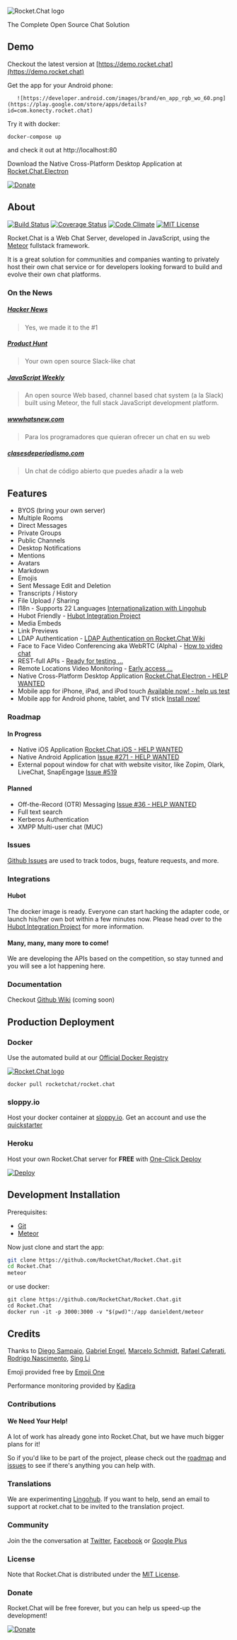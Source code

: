 ![Rocket.Chat logo](https://rocket.chat/images/logo/logo-dark.svg?v3)

The Complete Open Source Chat Solution

## Demo

Checkout the latest version at [https://demo.rocket.chat](https://demo.rocket.chat)

Get the app for your Android phone:

       ![https://developer.android.com/images/brand/en_app_rgb_wo_60.png](https://play.google.com/store/apps/details?id=com.konecty.rocket.chat)

Try it with docker:

```
docker-compose up
```

and check it out at http://localhost:80

Download the Native Cross-Platform Desktop Application at [Rocket.Chat.Electron](https://github.com/RocketChat/Rocket.Chat.Electron/releases)

[![Donate](https://www.paypalobjects.com/en_US/i/btn/btn_donateCC_LG.gif)](https://www.paypal.com/cgi-bin/webscr?cmd=_s-xclick&hosted_button_id=49QX7TYCVZK8L)

## About

[![Build Status](https://img.shields.io/travis/RocketChat/Rocket.Chat/master.svg)](https://travis-ci.org/RocketChat/Rocket.Chat)
[![Coverage Status](https://coveralls.io/repos/RocketChat/Rocket.Chat/badge.svg)](https://coveralls.io/r/RocketChat/Rocket.Chat)
[![Code Climate](https://codeclimate.com/github/RocketChat/Rocket.Chat/badges/gpa.svg)](https://codeclimate.com/github/RocketChat/Rocket.Chat)
[![MIT License](http://img.shields.io/badge/license-MIT-blue.svg?style=flat)](https://github.com/RocketChat/Rocket.Chat/raw/master/LICENSE)

Rocket.Chat is a Web Chat Server, developed in JavaScript, using the [Meteor](https://www.meteor.com/install) fullstack framework.

It is a great solution for communities and companies wanting to privately host their own chat service or for developers looking forward to build and evolve their own chat platforms.

### On the News

##### [Hacker News](https://news.ycombinator.com/item?id=9624737)
> Yes, we made it to the #1

##### [Product Hunt](http://www.producthunt.com/posts/rocket-chat)
> Your own open source Slack-like chat

##### [JavaScript Weekly](http://javascriptweekly.com/issues/234)
> An open source Web based, channel based chat system (a la Slack) built using Meteor, the full stack JavaScript development platform.

##### [wwwhatsnew.com](http://wwwhatsnew.com/2015/05/30/rocket-chat-para-los-programadores-que-quieran-ofrecer-un-chat-en-su-web/)
> Para los programadores que quieran ofrecer un chat en su web

##### [clasesdeperiodismo.com](http://www.clasesdeperiodismo.com/2015/05/30/un-chat-de-codigo-abierto-que-puedes-anadir-a-la-web/)
> Un chat de código abierto que puedes añadir a la web

## Features

- BYOS (bring your own server)
- Multiple Rooms
- Direct Messages
- Private Groups
- Public Channels
- Desktop Notifications
- Mentions
- Avatars
- Markdown
- Emojis
- Sent Message Edit and Deletion
- Transcripts / History
- File Upload / Sharing
- I18n - Supports 22 Languages [Internationalization with Lingohub](https://translate.lingohub.com/engelgabriel/rocket-dot-chat/dashboard)
- Hubot Friendly - [Hubot Integration Project](https://github.com/RocketChat/hubot-rocketchat)
- Media Embeds
- Link Previews
- LDAP Authentication - [LDAP Authentication on Rocket.Chat Wiki](https://github.com/RocketChat/Rocket.Chat/wiki/LDAP-Authentication)
- Face to Face Video Conferencing aka WebRTC (Alpha) - [How to video chat](https://github.com/RocketChat/Rocket.Chat/wiki/Using-Face-to-face-video-conference-%28aka-webrtc%29)
- REST-full APIs - [Ready for testing ...](https://github.com/RocketChat/Rocket.Chat/wiki/REST-full-APIs)
- Remote Locations Video Monitoring - [Early access ...](https://github.com/RocketChat/Rocket.Chat/wiki/Remote-Video-Monitoring)
- Native Cross-Platform Desktop Application [Rocket.Chat.Electron - HELP WANTED](https://github.com/RocketChat/Rocket.Chat.Electron/releases)
- Mobile app for iPhone, iPad, and iPod touch [Available now! - help us test](https://github.com/RocketChat/Rocket.Chat/wiki/Mobile-app-for-iPhones,-iPads,-iPod-Touch)
- Mobile app for Android phone, tablet, and TV stick [Install now!](https://play.google.com/store/apps/details?id=com.konecty.rocket.chat)

### Roadmap

#### In Progress

- Native iOS Application [Rocket.Chat.iOS - HELP WANTED](https://github.com/RocketChat/Rocket.Chat.iOS)
- Native Android Application [Issue #271 - HELP WANTED](https://github.com/RocketChat/Rocket.Chat/issues/271)
- External popout window for chat with website visitor, like Zopim, Olark, LiveChat, SnapEngage [Issue #519](https://github.com/RocketChat/Rocket.Chat/issues/519)

#### Planned

- Off-the-Record (OTR) Messaging [Issue #36 - HELP WANTED](https://github.com/RocketChat/Rocket.Chat/issues/36)
- Full text search
- Kerberos Authentication
- XMPP Multi-user chat (MUC)

### Issues

[Github Issues](https://github.com/RocketChat/Rocket.Chat/issues) are used to track todos, bugs, feature requests, and more.

### Integrations

#### Hubot

The docker image is ready.
Everyone can start hacking the adapter code, or launch his/her own bot within a few minutes now.
Please head over to the [Hubot Integration Project](https://github.com/RocketChat/hubot-rocketchat) for more information.

#### Many, many, many more to come!

We are developing the APIs based on the competition, so stay tunned and you will see a lot happening here.

### Documentation

Checkout [Github Wiki](https://github.com/RocketChat/Rocket.Chat/wiki) (coming soon)

## Production Deployment

### Docker

Use the automated build at our [Official Docker Registry](https://registry.hub.docker.com/u/rocketchat/rocket.chat/)

[![Rocket.Chat logo](https://d207aa93qlcgug.cloudfront.net/1.95.5.qa/img/nav/docker-logo-loggedout.png)](https://registry.hub.docker.com/u/rocketchat/rocket.chat/)

```
docker pull rocketchat/rocket.chat
```

### sloppy.io

Host your docker container at [sloppy.io](http://sloppy.io). Get an account and use the [quickstarter](https://github.com/sloppyio/quickstarters/tree/master/rocketchat)

### Heroku

Host your own Rocket.Chat server for **FREE** with [One-Click Deploy](https://heroku.com/deploy?template=https://github.com/RocketChat/Rocket.Chat/tree/master)

[![Deploy](https://www.herokucdn.com/deploy/button.png)](https://heroku.com/deploy?template=https://github.com/RocketChat/Rocket.Chat/tree/master)



## Development Installation

Prerequisites:

* [Git](http://git-scm.com/book/en/v2/Getting-Started-Installing-Git)
* [Meteor](https://www.meteor.com/install)

Now just clone and start the app:

```sh
git clone https://github.com/RocketChat/Rocket.Chat.git
cd Rocket.Chat
meteor
```

or use docker:

```
git clone https://github.com/RocketChat/Rocket.Chat.git
cd Rocket.Chat
docker run -it -p 3000:3000 -v "$(pwd)":/app danieldent/meteor
```

## Credits

Thanks to
[Diego Sampaio](https://github.com/sampaiodiego),
[Gabriel Engel](https://github.com/engelgabriel),
[Marcelo Schmidt](https://github.com/marceloschmidt),
[Rafael Caferati](https://github.com/rcaferati),
[Rodrigo Nascimento](https://github.com/rodrigok),
[Sing Li](https://github.com/Sing-Li)

Emoji provided free by [Emoji One](http://emojione.com)

Performance monitoring provided by [Kadira](https://kadira.io/)

### Contributions

#### We Need Your Help!

A lot of work has already gone into Rocket.Chat, but we have much bigger plans for it!

So if you'd like to be part of the project, please check out the [roadmap](https://github.com/RocketChat/Rocket.Chat/milestones) and [issues](https://github.com/RocketChat/Rocket.Chat/issues) to see if there's anything you can help with.

### Translations

We are experimenting [Lingohub](https://translate.lingohub.com/engelgabriel/rocket-dot-chat/dashboard).
If you want to help, send an email to support at rocket.chat to be invited to the translation project.

### Community

Join the the conversation at [Twitter](http://twitter.com/RocketChatApp), [Facebook](https://www.facebook.com/RocketChatApp) or [Google Plus](https://plus.google.com/+RocketChatApp)

### License

Note that Rocket.Chat is distributed under the [MIT License](http://opensource.org/licenses/MIT).

### Donate

Rocket.Chat will be free forever, but you can help us speed-up the development!

[![Donate](https://www.paypalobjects.com/en_US/i/btn/btn_donateCC_LG.gif)](https://www.paypal.com/cgi-bin/webscr?cmd=_s-xclick&hosted_button_id=49QX7TYCVZK8L)

